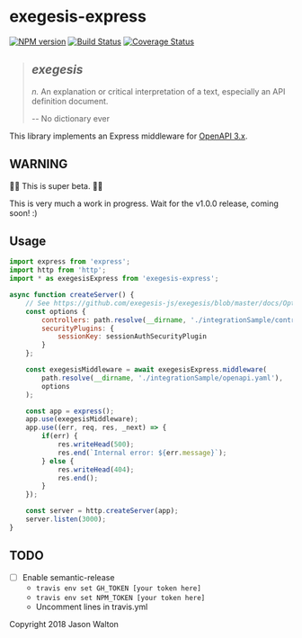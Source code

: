 # exegesis-express

[![NPM version](https://badge.fury.io/js/exegesis-express.svg)](https://npmjs.org/package/exegesis-express)
[![Build Status](https://travis-ci.org/exegesis/exegesis-express.svg)](https://travis-ci.org/exegesis/exegesis-express)
[![Coverage Status](https://coveralls.io/repos/exegesis/exegesis-express/badge.svg)](https://coveralls.io/r/exegesis/exegesis-express)

> ## *exegesis*
>
> *n.* An explanation or critical interpretation of a text, especially an
> API definition document.
>
> -- No dictionary ever

This library implements an Express middleware for
[OpenAPI 3.x](https://github.com/OAI/OpenAPI-Specification/blob/master/versions/3.0.1.md#requestBodyObject).

## WARNING

🚨🚨 This is super beta. 🚨🚨

This is very much a work in progress.  Wait for the v1.0.0 release, coming soon!  :)

## Usage

```js
import express from 'express';
import http from 'http';
import * as exegesisExpress from 'exegesis-express';

async function createServer() {
    // See https://github.com/exegesis-js/exegesis/blob/master/docs/Options.md
    const options {
        controllers: path.resolve(__dirname, './integrationSample/controllers'),
        securityPlugins: {
            sessionKey: sessionAuthSecurityPlugin
        }
    };

    const exegesisMiddleware = await exegesisExpress.middleware(
        path.resolve(__dirname, './integrationSample/openapi.yaml'),
        options
    );

    const app = express();
    app.use(exegesisMiddleware);
    app.use((err, req, res, _next) => {
        if(err) {
            res.writeHead(500);
            res.end(`Internal error: ${err.message}`);
        } else {
            res.writeHead(404);
            res.end();
        }
    });

    const server = http.createServer(app);
    server.listen(3000);
}
```

## TODO

* [ ] Enable semantic-release
  * `travis env set GH_TOKEN [your token here]`
  * `travis env set NPM_TOKEN [your token here]`
  * Uncomment lines in travis.yml

Copyright 2018 Jason Walton